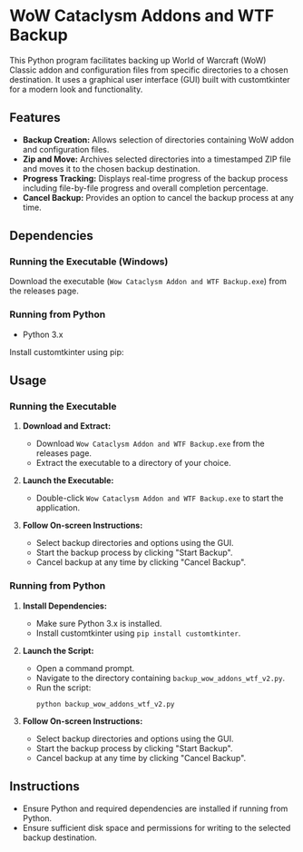 # WoW Cataclysm Addons and WTF Backup

This Python program facilitates backing up World of Warcraft (WoW) Classic addon and configuration files from specific directories to a chosen destination. It uses a graphical user interface (GUI) built with customtkinter for a modern look and functionality.

## Features

- **Backup Creation:** Allows selection of directories containing WoW addon and configuration files.
- **Zip and Move:** Archives selected directories into a timestamped ZIP file and moves it to the chosen backup destination.
- **Progress Tracking:** Displays real-time progress of the backup process including file-by-file progress and overall completion percentage.
- **Cancel Backup:** Provides an option to cancel the backup process at any time.

## Dependencies

### Running the Executable (Windows)

Download the executable (`Wow Cataclysm Addon and WTF Backup.exe`) from the releases page.

### Running from Python

- Python 3.x

Install customtkinter using pip:

## Usage

### Running the Executable

1. **Download and Extract:**
   - Download `Wow Cataclysm Addon and WTF Backup.exe` from the releases page.
   - Extract the executable to a directory of your choice.

2. **Launch the Executable:**
   - Double-click `Wow Cataclysm Addon and WTF Backup.exe` to start the application.

3. **Follow On-screen Instructions:**
   - Select backup directories and options using the GUI.
   - Start the backup process by clicking "Start Backup".
   - Cancel backup at any time by clicking "Cancel Backup".

### Running from Python

1. **Install Dependencies:**
   - Make sure Python 3.x is installed.
   - Install customtkinter using `pip install customtkinter`.

2. **Launch the Script:**
   - Open a command prompt.
   - Navigate to the directory containing `backup_wow_addons_wtf_v2.py`.
   - Run the script:
     ```
     python backup_wow_addons_wtf_v2.py
     ```

3. **Follow On-screen Instructions:**
   - Select backup directories and options using the GUI.
   - Start the backup process by clicking "Start Backup".
   - Cancel backup at any time by clicking "Cancel Backup".

## Instructions

- Ensure Python and required dependencies are installed if running from Python.
- Ensure sufficient disk space and permissions for writing to the selected backup destination.
